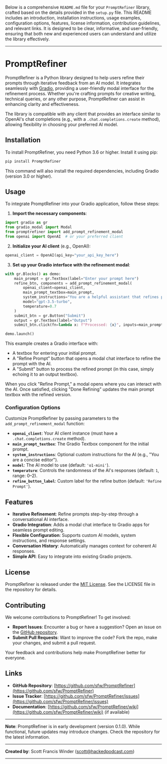 Below is a comprehensive `README.md` file for your `PromptRefiner` library, crafted based on the details provided in the `setup.py` file. This README includes an introduction, installation instructions, usage examples, configuration options, features, license information, contribution guidelines, and relevant links. It is designed to be clear, informative, and user-friendly, ensuring that both new and experienced users can understand and utilize the library effectively.

---

# PromptRefiner

PromptRefiner is a Python library designed to help users refine their prompts through iterative feedback from an AI model. It integrates seamlessly with [Gradio](https://gradio.app), providing a user-friendly modal interface for the refinement process. Whether you're crafting prompts for creative writing, technical queries, or any other purpose, PromptRefiner can assist in enhancing clarity and effectiveness.

The library is compatible with any client that provides an interface similar to OpenAI's chat completions (e.g., with a `.chat.completions.create` method), allowing flexibility in choosing your preferred AI model.

## Installation

To install PromptRefiner, you need Python 3.6 or higher. Install it using pip:

```bash
pip install PromptRefiner
```

This command will also install the required dependencies, including Gradio (version 3.0 or higher).

## Usage

To integrate PromptRefiner into your Gradio application, follow these steps:

1. **Import the necessary components**:

```python
import gradio as gr
from gradio_modal import Modal
from promptrefiner import add_prompt_refinement_modal
from openai import OpenAI  # or your preferred client
```

2. **Initialize your AI client** (e.g., OpenAI):

```python
openai_client = OpenAI(api_key="your_api_key_here")
```

3. **Set up your Gradio interface with the refinement modal**:

```python
with gr.Blocks() as demo:
    main_prompt = gr.Textbox(label="Enter your prompt here")
    refine_btn, components = add_prompt_refinement_modal(
        openai_client=openai_client,
        main_prompt_textbox=main_prompt,
        system_instructions="You are a helpful assistant that refines prompts.",
        model="gpt-3.5-turbo",
        temperature=0.7
    )
    submit_btn = gr.Button("Submit")
    output = gr.Textbox(label="Output")
    submit_btn.click(fn=lambda x: f"Processed: {x}", inputs=main_prompt, outputs=output)

demo.launch()
```

This example creates a Gradio interface with:
- A textbox for entering your initial prompt.
- A "Refine Prompt" button that opens a modal chat interface to refine the prompt with the AI.
- A "Submit" button to process the refined prompt (in this case, simply echoing it to an output textbox).

When you click "Refine Prompt," a modal opens where you can interact with the AI. Once satisfied, clicking "Done Refining" updates the main prompt textbox with the refined version.

### Configuration Options

Customize PromptRefiner by passing parameters to the `add_prompt_refinement_modal` function:

- **`openai_client`**: Your AI client instance (must have a `.chat.completions.create` method).
- **`main_prompt_textbox`**: The Gradio Textbox component for the initial prompt.
- **`system_instructions`**: Optional custom instructions for the AI (e.g., "You are a concise editor").
- **`model`**: The AI model to use (default: `'o1-mini'`).
- **`temperature`**: Controls the randomness of the AI's responses (default: `1`, range: 0–2).
- **`refine_button_label`**: Custom label for the refine button (default: `'Refine Prompt'`).

## Features

- **Iterative Refinement**: Refine prompts step-by-step through a conversational AI interface.
- **Gradio Integration**: Adds a modal chat interface to Gradio apps for seamless prompt editing.
- **Flexible Configuration**: Supports custom AI models, system instructions, and response settings.
- **Conversation History**: Automatically manages context for coherent AI responses.
- **Simple API**: Easy to integrate into existing Gradio projects.

## License

PromptRefiner is released under the [MIT License](https://github.com/sfw/PromptRefiner/blob/main/LICENSE). See the LICENSE file in the repository for details.

## Contributing

We welcome contributions to PromptRefiner! To get involved:

- **Report Issues**: Encounter a bug or have a suggestion? Open an issue on the [GitHub repository](https://github.com/sfw/PromptRefiner/issues).
- **Submit Pull Requests**: Want to improve the code? Fork the repo, make your changes, and submit a pull request.

Your feedback and contributions help make PromptRefiner better for everyone.

## Links

- **GitHub Repository**: [https://github.com/sfw/PromptRefiner](https://github.com/sfw/PromptRefiner)
- **Issue Tracker**: [https://github.com/sfw/PromptRefiner/issues](https://github.com/sfw/PromptRefiner/issues)
- **Documentation**: [https://github.com/sfw/PromptRefiner/wiki](https://github.com/sfw/PromptRefiner/wiki) (if available)

---

**Note**: PromptRefiner is in early development (version 0.1.0). While functional, future updates may introduce changes. Check the repository for the latest information.

---

**Created by**: Scott Francis Winder ([scott@hackedpodcast.com](mailto:scott@hackedpodcast.com))

---